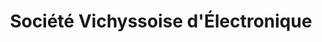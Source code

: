 ---
title: "Société Vichyssoise d'Électronique"
url: /vichy/societe-vichyssoise-delectronique/
shop: Elektronik
---